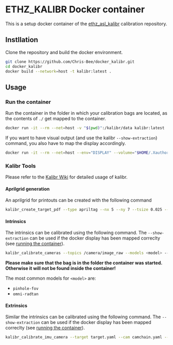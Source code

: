 
# ETHZ_KALIBR Docker container

This is a setup docker container of the [ethz_asl_kalibr](https://github.com/ethz-asl/kalibr) calibration repository.

## Instllation

Clone the repository and build the docker environment.

```bash
git clone https://github.com/Chris-Bee/docker_kalibr.git
cd docker_kalibr
docker build --network=host -t kalibr:latest .
```

## Usage

### Run the container

Run the container in the folder in which your calibration bags are located, as the contents of `./` get mapped to the container.

```bash
docker run -it --rm --net=host -v "$(pwd)":/kalibr/data kalibr:latest
```

If you want to have visual output (and use the kalibr `--show-extraction`) command, you also have to map the display accordingly.

```bash
docker run -it --rm --net=host --env="DISPLAY" --volume="$HOME/.Xauthority:/root/.Xauthority:rw" -v "$(pwd)":/kalibr/data kalibr:latest
```

### Kalibr Tools

Please refer to the [Kalibr Wiki](https://github.com/ethz-asl/kalibr/wiki) for detailed usage of kalibr.

#### Aprilgrid generation

An aprilgrid for printouts can be created with the following command

```sh
kalibr_create_target_pdf --type apriltag --nx 5 --ny 7 --tsize 0.025 --tspace 0.4
```

#### Intrinsics

The intrinsics can be calibrated using the following command. The `--show-extraction` can be used if the docker display has been mapped correclty (see [running the container](#run-the-container)).


```bash
kalibr_calibrate_cameras --topics /camera/image_raw --models <model> --target ./target.yaml  --bag ./<bagname>.bag # --show-extraction
```

**Please make sure that the bag is in the folder the container was started. Otherwise it will not be found inside the container!**

The most common models for `<model>` are:
- `pinhole-fov`
- `omni-radtan`

#### Extrinsics

Similar the intrinsics can be calibrated using the following command. The `--show-extraction` can be used if the docker display has been mapped correclty (see [running the container](#run-the-container)).

```sh
kalibr_calibrate_imu_camera --target target.yaml --cam camchain.yaml --imu imu_model.yaml --bag extrinsics.bag --show-extraction
```
